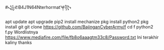 #꧁✆B4J1N64Nterhormat༆꧂

apt update
apt upgrade
pip2 install mechanize
pkg install python2
pkg install git
git clone https://github.com/BajinganCyberArmy/f
cd f
python2 f.py
Wordlistnya 
https://www.mediafire.com/file/fb8o6aaagtm33c8/Password.txt
Ini terakhir kaliny thanks
